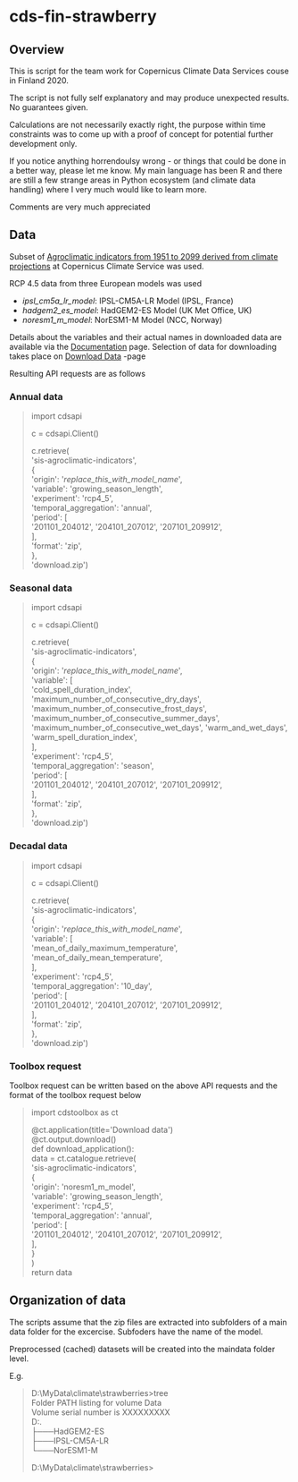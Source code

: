 # cds-fin-strawberry

## Overview

This is script for the team work for Copernicus Climate Data Services
couse in Finland 2020.

The script is not fully self explanatory and may produce unexpected results.
No guarantees given.

Calculations are not necessarily exactly right, the purpose within 
time constraints was to come up with a proof of concept
for potential further development only.

If you notice anything horrendoulsy wrong - or things that could be done 
in a better way, please let me know. 
My main language has been R and there are still a few strange areas in 
Python ecosystem (and climate data handling) where I very much would like 
to learn more.

Comments are very much appreciated

## Data

Subset of [Agroclimatic indicators from 1951 to 2099 derived from climate projections](https://cds.climate.copernicus.eu/cdsapp#!/dataset/sis-agroclimatic-indicators?tab=overview) at Copernicus Climate Service was used.

RCP 4.5 data from three European models was used

* *ipsl_cm5a_lr_model*: IPSL-CM5A-LR Model (IPSL, France)
* *hadgem2_es_model*: HadGEM2-ES Model (UK Met Office, UK)
* *noresm1_m_model*: NorESM1-M Model (NCC, Norway)

Details about the variables and their actual names in downloaded data are available via the [Documentation](https://cds.climate.copernicus.eu/cdsapp#!/dataset/sis-agroclimatic-indicators?tab=doc) page.
Selection of data for downloading takes place on [Download Data](https://cds.climate.copernicus.eu/cdsapp#!/dataset/sis-agroclimatic-indicators?tab=form) -page

Resulting API requests are as follows

### Annual data

> import cdsapi  
> 
> c = cdsapi.Client()  
> 
> c.retrieve(  
>     'sis-agroclimatic-indicators',  
>     {  
>         'origin': '*replace_this_with_model_name*',  
>         'variable': 'growing_season_length',  
>         'experiment': 'rcp4_5',  
>         'temporal_aggregation': 'annual',  
>         'period': [  
>             '201101_204012', '204101_207012', '207101_209912',  
>         ],  
>         'format': 'zip',  
>     },  
>     'download.zip')  

### Seasonal data

> import cdsapi
> 
> c = cdsapi.Client()
> 
> c.retrieve(  
>     'sis-agroclimatic-indicators',  
>     {  
>         'origin': '*replace_this_with_model_name*',  
>         'variable': [  
>             'cold_spell_duration_index', 'maximum_number_of_consecutive_dry_days', 'maximum_number_of_consecutive_frost_days', 'maximum_number_of_consecutive_summer_days', 'maximum_number_of_consecutive_wet_days', 'warm_and_wet_days', 'warm_spell_duration_index',  
>         ],  
>         'experiment': 'rcp4_5',  
>         'temporal_aggregation': 'season',  
>         'period': [  
>             '201101_204012', '204101_207012', '207101_209912',  
>         ],  
>         'format': 'zip',  
>     },  
>     'download.zip')  


### Decadal data

> import cdsapi  
> 
> c = cdsapi.Client()  
> 
> c.retrieve(  
>     'sis-agroclimatic-indicators',  
>     {  
>         'origin': '*replace_this_with_model_name*',  
>         'variable': [  
>             'mean_of_daily_maximum_temperature', 'mean_of_daily_mean_temperature',  
>         ],  
>         'experiment': 'rcp4_5',  
>         'temporal_aggregation': '10_day',  
>         'period': [  
>             '201101_204012', '204101_207012', '207101_209912',  
>         ],  
>         'format': 'zip',  
>     },  
>     'download.zip')  

### Toolbox request

Toolbox request can be written based on the above API requests and the format of the toolbox request below

> import cdstoolbox as ct  
> 
> @ct.application(title='Download data')  
> @ct.output.download()  
> def download_application():  
>     data = ct.catalogue.retrieve(  
>         'sis-agroclimatic-indicators',  
>         {  
>             'origin': 'noresm1_m_model',  
>             'variable': 'growing_season_length',  
>             'experiment': 'rcp4_5',  
>             'temporal_aggregation': 'annual',  
>             'period': [  
>                 '201101_204012', '204101_207012', '207101_209912',  
>             ],  
>         }  
>     )  
>     return data  

## Organization of data

The scripts assume that the zip files are extracted into
subfolders of a main data folder for the excercise.
Subfoders have the name of the model.

Preprocessed (cached) datasets will be created into the maindata folder level.

E.g.

> D:\MyData\climate\strawberries>tree  
> Folder PATH listing for volume Data  
> Volume serial number is XXXXXXXXX  
> D:.  
> ├───HadGEM2-ES  
> ├───IPSL-CM5A-LR  
> └───NorESM1-M  
> 
> D:\MyData\climate\strawberries>  
